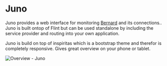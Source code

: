 Juno
====

Juno provides a web interface for monitoring [Bernard](http://github.com/henrikbjorn/Bernard) and its connections..
Juno is built ontop of Flint but can be used standalone by including the service provider and routing into your own
application.

Juno is build on top of inspiritas which is a bootstrap theme and therefor is completely responsive. Gives great overview
on your phone or tablet.

![Overview - Juno](http://i.imgur.com/PGJzs50.png)
